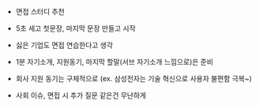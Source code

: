 - 면접 스터디 추천
- 5초 세고 첫문장, 마지막 문장 만들고 시작
- 싫은 기업도 면접 연습한다고 생각
- 1분 자기소개, 지원동기, 마지막 할말(서브 자기소개 느낌으로)은 준비

- 회사 지원 동기는 구체적으로 (ex. 삼성전자는 기술 혁신으로 사용자 불편함 극복~)
- 사회 이슈, 면접 시 추가 질문 같은건 무난하게
